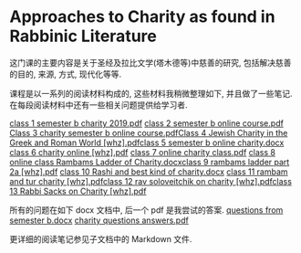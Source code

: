# Approaches to Charity as found in Rabbinic Literature

这门课的主要内容是关于圣经及拉比文学(塔木德等)中慈善的研究, 包括解决慈善的目的, 来源, 方式, 现代化等等.


课程是以一系列的阅读材料构成的, 这些材料我稍微整理如下, 并且做了一些笔记. 在每段阅读材料中还有一些相关问题提供给学习者.


[class 1 semester b charity 2019.pdf](https://www.yuque.com/attachments/yuque/0/2020/pdf/1496039/1591070341736-170eb919-284d-447a-948c-c4a7bb3880a7.pdf?_lake_card=%7B%22uid%22%3A%221591070341215-0%22%2C%22src%22%3A%22https%3A%2F%2Fwww.yuque.com%2Fattachments%2Fyuque%2F0%2F2020%2Fpdf%2F1496039%2F1591070341736-170eb919-284d-447a-948c-c4a7bb3880a7.pdf%22%2C%22name%22%3A%22class+1+semester+b+charity+2019.pdf%22%2C%22size%22%3A120711%2C%22type%22%3A%22application%2Fpdf%22%2C%22ext%22%3A%22pdf%22%2C%22progress%22%3A%7B%22percent%22%3A99%7D%2C%22status%22%3A%22done%22%2C%22percent%22%3A0%2C%22id%22%3A%2216CEv%22%2C%22card%22%3A%22file%22%7D)
[class 2 semester b online course.pdf](https://www.yuque.com/attachments/yuque/0/2020/pdf/1496039/1591070342073-6a272d16-21ff-4fb6-be90-21ed8dc277e7.pdf?_lake_card=%7B%22uid%22%3A%221591070341215-1%22%2C%22src%22%3A%22https%3A%2F%2Fwww.yuque.com%2Fattachments%2Fyuque%2F0%2F2020%2Fpdf%2F1496039%2F1591070342073-6a272d16-21ff-4fb6-be90-21ed8dc277e7.pdf%22%2C%22name%22%3A%22class+2+semester+b+online+course.pdf%22%2C%22size%22%3A184682%2C%22type%22%3A%22application%2Fpdf%22%2C%22ext%22%3A%22pdf%22%2C%22progress%22%3A%7B%22percent%22%3A99%7D%2C%22status%22%3A%22done%22%2C%22percent%22%3A0%2C%22id%22%3A%22NcAyJ%22%2C%22card%22%3A%22file%22%7D)
[Class 3 charity semester b online course.pdf](https://www.yuque.com/attachments/yuque/0/2020/pdf/1496039/1591070342363-1b8bcb64-2a47-43c5-8d06-c64bea15f0c7.pdf?_lake_card=%7B%22uid%22%3A%221591070341215-2%22%2C%22src%22%3A%22https%3A%2F%2Fwww.yuque.com%2Fattachments%2Fyuque%2F0%2F2020%2Fpdf%2F1496039%2F1591070342363-1b8bcb64-2a47-43c5-8d06-c64bea15f0c7.pdf%22%2C%22name%22%3A%22Class+3+charity+semester+b+online+course.pdf%22%2C%22size%22%3A175725%2C%22type%22%3A%22application%2Fpdf%22%2C%22ext%22%3A%22pdf%22%2C%22progress%22%3A%7B%22percent%22%3A99%7D%2C%22status%22%3A%22done%22%2C%22percent%22%3A0%2C%22id%22%3A%22LrpFu%22%2C%22card%22%3A%22file%22%7D)[Class 4 Jewish Charity in the Greek and Roman World [whz].pdf](https://www.yuque.com/attachments/yuque/0/2020/pdf/1496039/1591070342714-2424b8d7-cc70-4141-90f2-b89cb6da524f.pdf?_lake_card=%7B%22uid%22%3A%221591070341215-3%22%2C%22src%22%3A%22https%3A%2F%2Fwww.yuque.com%2Fattachments%2Fyuque%2F0%2F2020%2Fpdf%2F1496039%2F1591070342714-2424b8d7-cc70-4141-90f2-b89cb6da524f.pdf%22%2C%22name%22%3A%22Class+4+Jewish+Charity+in+the+Greek+and+Roman+World+%5Bwhz%5D.pdf%22%2C%22size%22%3A239022%2C%22type%22%3A%22application%2Fpdf%22%2C%22ext%22%3A%22pdf%22%2C%22progress%22%3A%7B%22percent%22%3A99%7D%2C%22status%22%3A%22done%22%2C%22percent%22%3A0%2C%22id%22%3A%22NCicO%22%2C%22card%22%3A%22file%22%7D)[class 5 semester b online charity.docx](https://www.yuque.com/attachments/yuque/0/2020/docx/1496039/1591070342914-ccfa1526-f655-446d-9f62-20f58bec7f97.docx?_lake_card=%7B%22uid%22%3A%221591070341215-4%22%2C%22src%22%3A%22https%3A%2F%2Fwww.yuque.com%2Fattachments%2Fyuque%2F0%2F2020%2Fdocx%2F1496039%2F1591070342914-ccfa1526-f655-446d-9f62-20f58bec7f97.docx%22%2C%22name%22%3A%22class+5+semester+b+online+charity.docx%22%2C%22size%22%3A29971%2C%22type%22%3A%22application%2Fvnd.openxmlformats-officedocument.wordprocessingml.document%22%2C%22ext%22%3A%22docx%22%2C%22progress%22%3A%7B%22percent%22%3A99%7D%2C%22status%22%3A%22done%22%2C%22percent%22%3A0%2C%22id%22%3A%22ko7St%22%2C%22card%22%3A%22file%22%7D)
[class 6 charity online [whz].pdf](https://www.yuque.com/attachments/yuque/0/2020/pdf/1496039/1591070343107-7a64fbd6-e821-46ae-a9bb-b23c3c168439.pdf?_lake_card=%7B%22uid%22%3A%221591070341215-5%22%2C%22src%22%3A%22https%3A%2F%2Fwww.yuque.com%2Fattachments%2Fyuque%2F0%2F2020%2Fpdf%2F1496039%2F1591070343107-7a64fbd6-e821-46ae-a9bb-b23c3c168439.pdf%22%2C%22name%22%3A%22class+6+charity+online+%5Bwhz%5D.pdf%22%2C%22size%22%3A94870%2C%22type%22%3A%22application%2Fpdf%22%2C%22ext%22%3A%22pdf%22%2C%22progress%22%3A%7B%22percent%22%3A99%7D%2C%22status%22%3A%22done%22%2C%22percent%22%3A0%2C%22id%22%3A%22NdjBx%22%2C%22card%22%3A%22file%22%7D)
[class 7 online charity class.pdf](https://www.yuque.com/attachments/yuque/0/2020/pdf/1496039/1591070343717-b32ee9c7-849f-4ea5-a8be-9bb94e52dbbd.pdf?_lake_card=%7B%22uid%22%3A%221591070341215-6%22%2C%22src%22%3A%22https%3A%2F%2Fwww.yuque.com%2Fattachments%2Fyuque%2F0%2F2020%2Fpdf%2F1496039%2F1591070343717-b32ee9c7-849f-4ea5-a8be-9bb94e52dbbd.pdf%22%2C%22name%22%3A%22class+7+online+charity+class.pdf%22%2C%22size%22%3A799594%2C%22type%22%3A%22application%2Fpdf%22%2C%22ext%22%3A%22pdf%22%2C%22progress%22%3A%7B%22percent%22%3A99%7D%2C%22status%22%3A%22done%22%2C%22percent%22%3A0%2C%22id%22%3A%22Ythnz%22%2C%22card%22%3A%22file%22%7D)
[class 8 online class Rambams Ladder of Charity.docx](https://www.yuque.com/attachments/yuque/0/2020/docx/1496039/1591070343971-076ee1de-8780-47b5-9c50-a9df50b3c12e.docx?_lake_card=%7B%22uid%22%3A%221591070341215-7%22%2C%22src%22%3A%22https%3A%2F%2Fwww.yuque.com%2Fattachments%2Fyuque%2F0%2F2020%2Fdocx%2F1496039%2F1591070343971-076ee1de-8780-47b5-9c50-a9df50b3c12e.docx%22%2C%22name%22%3A%22class+8+online+class+Rambams+Ladder+of+Charity.docx%22%2C%22size%22%3A28392%2C%22type%22%3A%22application%2Fvnd.openxmlformats-officedocument.wordprocessingml.document%22%2C%22ext%22%3A%22docx%22%2C%22progress%22%3A%7B%22percent%22%3A99%7D%2C%22status%22%3A%22done%22%2C%22percent%22%3A0%2C%22id%22%3A%22TKx6M%22%2C%22card%22%3A%22file%22%7D)[class 9 rambams ladder part 2a [whz].pdf](https://www.yuque.com/attachments/yuque/0/2020/pdf/1496039/1591070344279-79743fa3-c7ed-4955-8cf6-4021472a5d08.pdf?_lake_card=%7B%22uid%22%3A%221591070341215-8%22%2C%22src%22%3A%22https%3A%2F%2Fwww.yuque.com%2Fattachments%2Fyuque%2F0%2F2020%2Fpdf%2F1496039%2F1591070344279-79743fa3-c7ed-4955-8cf6-4021472a5d08.pdf%22%2C%22name%22%3A%22class+9+rambams+ladder+part+2a+%5Bwhz%5D.pdf%22%2C%22size%22%3A186124%2C%22type%22%3A%22application%2Fpdf%22%2C%22ext%22%3A%22pdf%22%2C%22progress%22%3A%7B%22percent%22%3A99%7D%2C%22status%22%3A%22done%22%2C%22percent%22%3A0%2C%22id%22%3A%22epxRV%22%2C%22card%22%3A%22file%22%7D)
[class 10 Rashi and best kind of charity.docx](https://www.yuque.com/attachments/yuque/0/2020/docx/1496039/1591070344483-1700e596-7e52-4dff-bd85-f8ebecf1a6b7.docx?_lake_card=%7B%22uid%22%3A%221591070341215-9%22%2C%22src%22%3A%22https%3A%2F%2Fwww.yuque.com%2Fattachments%2Fyuque%2F0%2F2020%2Fdocx%2F1496039%2F1591070344483-1700e596-7e52-4dff-bd85-f8ebecf1a6b7.docx%22%2C%22name%22%3A%22class+10+Rashi+and+best+kind+of+charity.docx%22%2C%22size%22%3A26203%2C%22type%22%3A%22application%2Fvnd.openxmlformats-officedocument.wordprocessingml.document%22%2C%22ext%22%3A%22docx%22%2C%22progress%22%3A%7B%22percent%22%3A99%7D%2C%22status%22%3A%22done%22%2C%22percent%22%3A0%2C%22id%22%3A%22m2ECW%22%2C%22card%22%3A%22file%22%7D)
[class 11 rambam and tur charity [whz].pdf](https://www.yuque.com/attachments/yuque/0/2020/pdf/1496039/1591070344767-c3a559c2-bd82-4191-a13f-37d67c263afb.pdf?_lake_card=%7B%22uid%22%3A%221591070341215-10%22%2C%22src%22%3A%22https%3A%2F%2Fwww.yuque.com%2Fattachments%2Fyuque%2F0%2F2020%2Fpdf%2F1496039%2F1591070344767-c3a559c2-bd82-4191-a13f-37d67c263afb.pdf%22%2C%22name%22%3A%22class+11+rambam+and+tur+charity+%5Bwhz%5D.pdf%22%2C%22size%22%3A194111%2C%22type%22%3A%22application%2Fpdf%22%2C%22ext%22%3A%22pdf%22%2C%22progress%22%3A%7B%22percent%22%3A99%7D%2C%22status%22%3A%22done%22%2C%22percent%22%3A0%2C%22id%22%3A%22sy7s6%22%2C%22card%22%3A%22file%22%7D)[class 12 rav soloveitchik on charity [whz].pdf](https://www.yuque.com/attachments/yuque/0/2020/pdf/1496039/1591070345111-e1314fd3-a016-4f72-86ae-67572583e03a.pdf?_lake_card=%7B%22uid%22%3A%221591070341215-11%22%2C%22src%22%3A%22https%3A%2F%2Fwww.yuque.com%2Fattachments%2Fyuque%2F0%2F2020%2Fpdf%2F1496039%2F1591070345111-e1314fd3-a016-4f72-86ae-67572583e03a.pdf%22%2C%22name%22%3A%22class+12+rav+soloveitchik+on+charity+%5Bwhz%5D.pdf%22%2C%22size%22%3A122957%2C%22type%22%3A%22application%2Fpdf%22%2C%22ext%22%3A%22pdf%22%2C%22progress%22%3A%7B%22percent%22%3A99%7D%2C%22status%22%3A%22done%22%2C%22percent%22%3A0%2C%22id%22%3A%22QDYSI%22%2C%22card%22%3A%22file%22%7D)[class 13 Rabbi Sacks on Charity [whz].pdf](https://www.yuque.com/attachments/yuque/0/2020/pdf/1496039/1591070345486-763c3054-9176-4cb0-a845-11e2504982c3.pdf?_lake_card=%7B%22uid%22%3A%221591070341215-12%22%2C%22src%22%3A%22https%3A%2F%2Fwww.yuque.com%2Fattachments%2Fyuque%2F0%2F2020%2Fpdf%2F1496039%2F1591070345486-763c3054-9176-4cb0-a845-11e2504982c3.pdf%22%2C%22name%22%3A%22class+13+Rabbi+Sacks+on+Charity+%5Bwhz%5D.pdf%22%2C%22size%22%3A192149%2C%22type%22%3A%22application%2Fpdf%22%2C%22ext%22%3A%22pdf%22%2C%22progress%22%3A%7B%22percent%22%3A99%7D%2C%22status%22%3A%22done%22%2C%22percent%22%3A0%2C%22id%22%3A%22MfY1X%22%2C%22card%22%3A%22file%22%7D)


所有的问题在如下 docx 文档中, 后一个 pdf 是我尝试的答案.
[questions from semester b.docx](https://www.yuque.com/attachments/yuque/0/2020/docx/1496039/1591070447278-ae2febe8-79c6-4421-b288-1424a7a5e41c.docx?_lake_card=%7B%22uid%22%3A%221591070447118-0%22%2C%22src%22%3A%22https%3A%2F%2Fwww.yuque.com%2Fattachments%2Fyuque%2F0%2F2020%2Fdocx%2F1496039%2F1591070447278-ae2febe8-79c6-4421-b288-1424a7a5e41c.docx%22%2C%22name%22%3A%22questions+from+semester+b.docx%22%2C%22size%22%3A35479%2C%22type%22%3A%22application%2Fvnd.openxmlformats-officedocument.wordprocessingml.document%22%2C%22ext%22%3A%22docx%22%2C%22progress%22%3A%7B%22percent%22%3A99%7D%2C%22status%22%3A%22done%22%2C%22percent%22%3A0%2C%22id%22%3A%22UCldz%22%2C%22card%22%3A%22file%22%7D)
[charity questions answers.pdf](https://www.yuque.com/attachments/yuque/0/2020/pdf/1496039/1591070441366-921de103-4290-4cb3-9cea-2c90fe389e85.pdf?_lake_card=%7B%22uid%22%3A%221591070441001-0%22%2C%22src%22%3A%22https%3A%2F%2Fwww.yuque.com%2Fattachments%2Fyuque%2F0%2F2020%2Fpdf%2F1496039%2F1591070441366-921de103-4290-4cb3-9cea-2c90fe389e85.pdf%22%2C%22name%22%3A%22charity+questions+answers.pdf%22%2C%22size%22%3A394039%2C%22type%22%3A%22application%2Fpdf%22%2C%22ext%22%3A%22pdf%22%2C%22progress%22%3A%7B%22percent%22%3A99%7D%2C%22status%22%3A%22done%22%2C%22percent%22%3A0%2C%22id%22%3A%22TPnnO%22%2C%22card%22%3A%22file%22%7D)


更详细的阅读笔记参见子文档中的 Markdown 文件.
